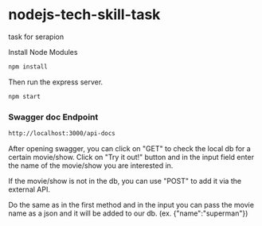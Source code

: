 # nodejs-tech-skill-task
task for serapion

Install Node Modules

```bash
npm install
```

Then run the express server.

```bash
npm start
```

### Swagger doc Endpoint

```bash
http://localhost:3000/api-docs
```

After opening swagger, you can click on "GET" to check the local db for a certain movie/show.
Click on "Try it out!" button and in the input field enter the name of the movie/show you are interested in.


If the movie/show is not in the db, you can use "POST" to add it via the external API. 

Do the same as in the first method and in the input you can pass the movie name as a json and it will be added to our db. (ex. {"name":"superman"})